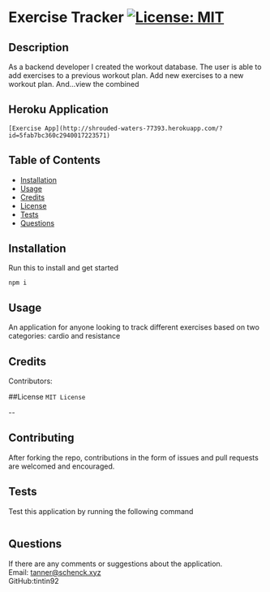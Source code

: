 # Exercise Tracker [![License: MIT](https://img.shields.io/badge/License-MIT-yellow.svg)](https://opensource.org/licenses/MIT)

  ## Description
  As a backend developer I created the workout database. The user is able to add exercises to a previous workout plan. Add new exercises to a new workout plan. And...view the combined
  ## Heroku Application
    [Exercise App](http://shrouded-waters-77393.herokuapp.com/?id=5fab7bc360c2940017223571)
  
  ## Table of Contents
  
  * [Installation](#installation)
  * [Usage](#usage)
  * [Credits](#credit)
  * [License](#license)
  * [Tests](#test)
  * [Questions](#questions) 

  ## Installation
  Run this to install and get started
  <pre><code>npm i</code></pre>


  ## Usage 
  An application for anyone looking to track different exercises based on two categories: cardio and resistance

  ## Credits
  Contributors: 

  ##License
  <code>MIT License</code>

  --

  ## Contributing
  After forking the repo, contributions in the form of issues and pull requests are welcomed and encouraged. 

  ## Tests
  Test this application by running the following command
    <pre><code></code></pre>

  ## Questions
  If there are any comments or suggestions about the application. 
  <br>
    Email: tanner@schenck.xyz
  <br>
    GitHub:tintin92
